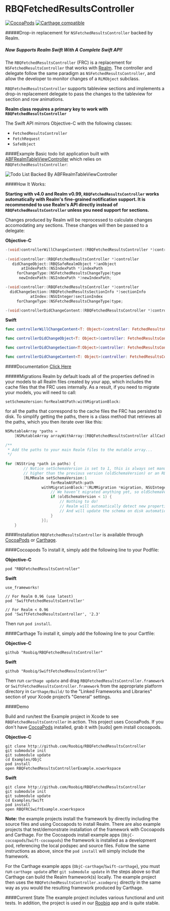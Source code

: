 RBQFetchedResultsController
===========================
[![CocoaPods](https://img.shields.io/cocoapods/v/RBQFetchedResultsController.svg)]()
[![Carthage compatible](https://img.shields.io/badge/Carthage-compatible-4BC51D.svg?style=flat)](https://github.com/Carthage/Carthage)

#####Drop-in replacement for `NSFetchedResultsController` backed by Realm.

##### _Now Supports Realm Swift With A Complete Swift API!_

The `RBQFetchedResultsController` (FRC) is a replacement for `NSFetchedResultsController` that works with [Realm](http://www.realm.io). The controller and delegate follow the same paradigm as `NSFetchedResultsController`, and allow the developer to monitor changes of a `RLMObject` subclass.

`RBQFetchedResultsController` supports tableview sections and implements a drop-in replacement delegate to pass the changes to the tableview for section and row animations.

**Realm class requires a primary key to work with `RBQFetchedResultsController`**

The Swift API mirrors Objective-C with the following classes:
* `FetchedResultsController`
* `FetchRequest`
* `SafeObject`

####Example
Basic todo list application built with [ABFRealmTableViewController](https://github.com/bigfish24/ABFRealmTableViewController) which relies on `RBQFetchedResultsController`:

![Todo List Backed By ABFRealmTableViewController](http://fat.gfycat.com/TinyMagnificentGermanspaniel.gif "Todo List Backed By ABFRealmTableViewController")

####How It Works:

**Starting with v4.0 and Realm v0.99, `RBQFetchedResultsController` works automatically with Realm's fine-grained notification support. It is recommended to use Realm's API directly instead of `RBQFetchedResultsController` unless you need support for sections.**

Changes produced by Realm will be reprocessed to calculate changes accomodating any sections. These changes will then be passed to a delegate:

**Objective-C**
```Objective-C
-(void)controllerWillChangeContent:(RBQFetchedResultsController *)controller;
 
-(void)controller:(RBQFetchedResultsController *)controller
   didChangeObject:(RBQSafeRealmObject *)anObject
       atIndexPath:(NSIndexPath *)indexPath
     forChangeType:(NSFetchedResultsChangeType)type
      newIndexPath:(NSIndexPath *)newIndexPath;

-(void)controller:(RBQFetchedResultsController *)controller
  didChangeSection:(RBQFetchedResultsSectionInfo *)sectionInfo
           atIndex:(NSUInteger)sectionIndex
     forChangeType:(NSFetchedResultsChangeType)type;

-(void)controllerDidChangeContent:(RBQFetchedResultsController *)controller;
```

**Swift**
```Swift
func controllerWillChangeContent<T: Object>(controller: FetchedResultsController<T>)

func controllerDidChangeObject<T: Object>(controller: FetchedResultsController<T>, anObject: SafeObject<T>, indexPath: NSIndexPath?, changeType: NSFetchedResultsChangeType, newIndexPath: NSIndexPath?)

func controllerDidChangeSection<T:Object>(controller: FetchedResultsController<T>, section: FetchResultsSectionInfo<T>, sectionIndex: UInt, changeType: NSFetchedResultsChangeType)

func controllerDidChangeContent<T: Object>(controller: FetchedResultsController<T>)
```
####Documentation
[Click Here](http://htmlpreview.github.io/?https://raw.githubusercontent.com/Roobiq/RBQFetchedResultsController/master/Documentation/html/index.html)

#####Migrations
Realm by default loads all of the properties defined in your models to all Realm files created by your app, which includes the cache files that the FRC uses internally. As a result, if you need to migrate your models, you will need to call: 
```
setSchemaVersion:forRealmAtPath:withMigrationBlock:
```
for all the paths that correspond to the cache files the FRC has persisted to disk. To simplify getting the paths, there is a class method that retrieves all the paths, which you then iterate over like this:
```Objective-C
NSMutableArray *paths =
    [NSMutableArray arrayWithArray:[RBQFetchedResultsController allCacheRealmPaths]];

/**
 * Add the paths to your main Realm files to the mutable array...
 */
 
for (NSString *path in paths) {
        // Notice setSchemaVersion is set to 1, this is always set manually. It must be
        // higher than the previous version (oldSchemaVersion) or an RLMException is thrown
        [RLMRealm setSchemaVersion:1
                    forRealmAtPath:path
                withMigrationBlock:^(RLMMigration *migration, NSUInteger oldSchemaVersion) {
                    // We haven’t migrated anything yet, so oldSchemaVersion == 0
                    if (oldSchemaVersion < 1) {
                        // Nothing to do!
                        // Realm will automatically detect new properties and removed properties
                        // And will update the schema on disk automatically
                    }
                }];
    }
```

####Installation
`RBQFetchedResultsController` is available through [CocoaPods](http://cocoapods.org) or [Carthage](https://github.com/Carthage/Carthage). 

####Cocoapods
To install it, simply add the following line to your Podfile:

**Objective-C**
```
pod "RBQFetchedResultsController"
```

**Swift**
```
use_frameworks!

// For Realm 0.96 (use latest)
pod 'SwiftFetchedResultsController'

// For Realm < 0.96
pod 'SwiftFetchedResultsController', '2.3'
```

Then run `pod install`.

####Carthage
To install it, simply add the following line to your Cartfile:

**Objective-C**
```
github "Roobiq/RBQFetchedResultsController"
```
**Swift**
```
github "Roobiq/SwiftFetchedResultsController"
```

Then run `carthage update` and drag `RBQFetchedResultsController.framework` or `SwiftFetchedResultsController.framework` from the appropriate platform directory in `Carthage/Build/` to the "Linked Frameworks and Libraries" section of your Xcode project’s "General" settings.

####Demo

Build and run/test the Example project in Xcode to see `RBQFetchedResultsController` in action. This project uses CocoaPods. If you don't have [CocoaPods](http://cocoapods.org/) installed, grab it with [sudo] gem install cocoapods.

**Objective-C**
```
git clone http://github.com/Roobiq/RBQFetchedResultsController
git submodule init
git submodule update
cd Examples/ObjC
pod install
open RBQFetchedResultsControllerExample.xcworkspace
```

**Swift**
```
git clone http://github.com/Roobiq/RBQFetchedResultsController
git submodule init
git submodule update
cd Examples/Swift
pod install
open RBQFRCSwiftExample.xcworkspace
```

**Note:** the example projects install the framework by directly including the source files and using Cocoapods to install Realm. There are also example projects that test/demonstrate installation of the framework with Cocoapods and Carthage. For the Cocoapods install example apps (`ObjC-cocoapods`/`Swift-cocoapods`) the framework is installed as a development pod, referencing the local podspec and source files. Follow the same instructions as above, since the `pod install` will simply include the framework.

For the Carthage example apps (`ObjC-carthage`/`Swift-carthage`), you must run `carthage update` after `git submodule update` in the steps above so that Carthage can build the Realm framework(s) locally. The example project then uses the `RBQFetchedResultsController.xcodeproj` directly in the same way as you would the resulting framework produced by Carthage.

####Current State
The example project includes various functional and unit tests. In addition, the project is used in our [Roobiq](http://www.roobiq.com) app and is quite stable.
